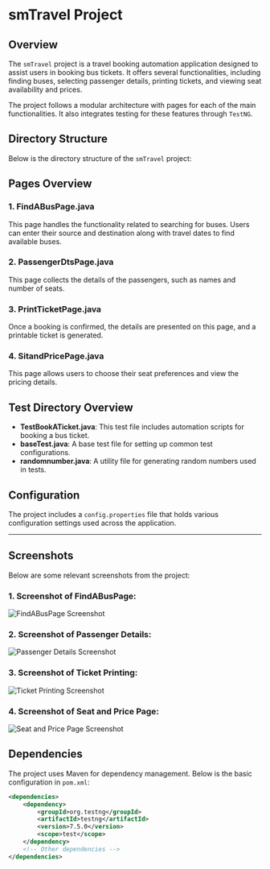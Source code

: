 # smTravel Project

## Overview
The `smTravel` project is a travel booking automation application designed to assist users in booking bus tickets. It offers several functionalities, including finding buses, selecting passenger details, printing tickets, and viewing seat availability and prices.

The project follows a modular architecture with pages for each of the main functionalities. It also integrates testing for these features through `TestNG`.

## Directory Structure
Below is the directory structure of the `smTravel` project:


## Pages Overview
### 1. FindABusPage.java
This page handles the functionality related to searching for buses. Users can enter their source and destination along with travel dates to find available buses.

### 2. PassengerDtsPage.java
This page collects the details of the passengers, such as names and number of seats.

### 3. PrintTicketPage.java
Once a booking is confirmed, the details are presented on this page, and a printable ticket is generated.

### 4. SitandPricePage.java
This page allows users to choose their seat preferences and view the pricing details.

## Test Directory Overview
- **TestBookATicket.java**: This test file includes automation scripts for booking a bus ticket.
- **baseTest.java**: A base test file for setting up common test configurations.
- **randomnumber.java**: A utility file for generating random numbers used in tests.

## Configuration
The project includes a `config.properties` file that holds various configuration settings used across the application.

---

## Screenshots

Below are some relevant screenshots from the project:

### 1. Screenshot of FindABusPage:
![FindABusPage Screenshot](path/to/findabuspage_screenshot.png)

### 2. Screenshot of Passenger Details:
![Passenger Details Screenshot](path/to/passengerdts_screenshot.png)

### 3. Screenshot of Ticket Printing:
![Ticket Printing Screenshot](path/to/printticket_screenshot.png)

### 4. Screenshot of Seat and Price Page:
![Seat and Price Page Screenshot](path/to/sitandprice_screenshot.png)

## Dependencies
The project uses Maven for dependency management. Below is the basic configuration in `pom.xml`:

```xml
<dependencies>
    <dependency>
        <groupId>org.testng</groupId>
        <artifactId>testng</artifactId>
        <version>7.5.0</version>
        <scope>test</scope>
    </dependency>
    <!-- Other dependencies -->
</dependencies>



